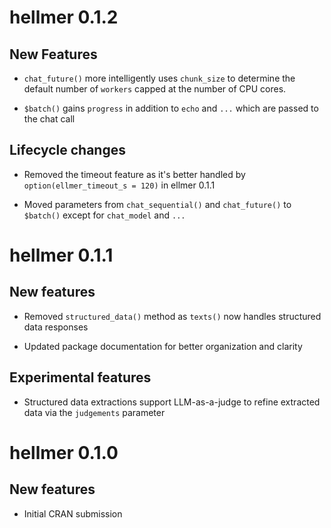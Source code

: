 # hellmer 0.1.2

## New Features
* `chat_future()` more intelligently uses `chunk_size` to determine the default number of `workers` capped at the number of CPU cores.

* `$batch()` gains `progress` in addition to  `echo` and `...` which are passed to the chat call

## Lifecycle changes
* Removed the timeout feature as it's better handled by `option(ellmer_timeout_s = 120)` in ellmer 0.1.1

* Moved parameters from `chat_sequential()` and `chat_future()` to `$batch()` except for `chat_model` and `...`

# hellmer 0.1.1

## New features
* Removed `structured_data()` method as `texts()` now handles structured data responses

* Updated package documentation for better organization and clarity

## Experimental features
* Structured data extractions support LLM-as-a-judge to refine extracted data via the `judgements` parameter

# hellmer 0.1.0

## New features
* Initial CRAN submission
